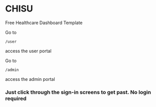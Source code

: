 # CHISU
Free Healthcare Dashboard Template

Go to
```
/user
```
access the user portal


Go to
```
/admin
```
access the admin portal


### Just click through the sign-in screens to get past. No login required
